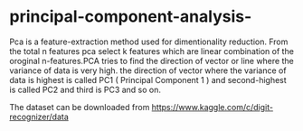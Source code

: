 # principal-component-analysis-
Pca is a feature-extraction method used for dimentionality reduction. From the total n features pca select k features which are linear combination of the oroginal n-features.PCA tries to find the direction of vector or line where the variance of data is very high. the direction of vector where the variance of data is highest is called PC1 ( Principal Component 1 ) and second-highest is called PC2 and third is PC3 and so on.

The dataset can be downloaded from https://www.kaggle.com/c/digit-recognizer/data
